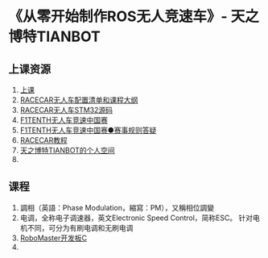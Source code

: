 # 《从零开始制作ROS无人竞速车》- 天之博特TIANBOT

## 上课资源
1. [上课](https://www.bilibili.com/video/BV1PY4y1E7b8?spm_id_from=333.999.list.card_archive.click)
2. [RACECAR无人车配置清单和课程大纲](https://docs.qq.com/sheet/DT0hDckJXUWZCbWpC)
3. [RACECAR无人车STM32源码](https://github.com/tianbot/tianracer_firmware)
4. [F1TENTH无人车竞速中国赛](https://icaus2022.scimeeting.cn/cn/web/index/12954_1001115)
5. [F1TENTH无人车竞速中国赛●赛事规则答疑](https://www.bilibili.com/video/BV17B4y1B7Wm)
6. [RACECAR教程](https://mp.weixin.qq.com/s/DU4yDuJbp6O8W3qfO_xueQ)
7. [天之博特TIANBOT的个人空间](https://space.bilibili.com/451561151)
8. []()

## 课程
1. 調相（英語：Phase Modulation，縮寫：PM），又稱相位調變
2. 电调，全称电子调速器，英文Electronic Speed Control，简称ESC。 针对电机不同，可分为有刷电调和无刷电调
3. [RoboMaster开发板C](https://www.robomaster.com/zh-CN/products/components/general/development-board-type-c/info)
4. 
